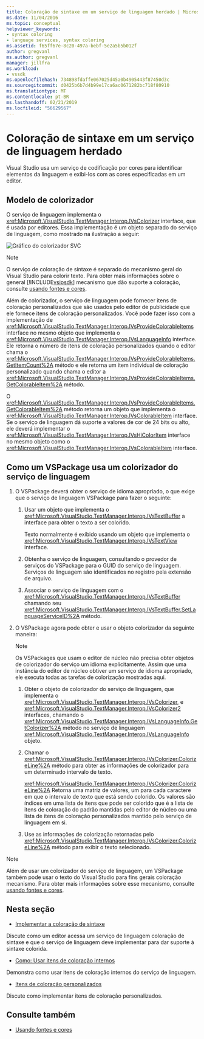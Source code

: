 ```yaml
---
title: Coloração de sintaxe em um serviço de linguagem herdado | Microsoft Docs
ms.date: 11/04/2016
ms.topic: conceptual
helpviewer_keywords:
- syntax coloring
- language services, syntax coloring
ms.assetid: f65ff67e-8c20-497a-bebf-5e2a5b5b012f
author: gregvanl
ms.author: gregvanl
manager: jillfra
ms.workload:
- vssdk
ms.openlocfilehash: 734898fdaffe067025d45a0b4905443f87450d3c
ms.sourcegitcommit: d0425b6b7d4b99e17ca6ac0671282bc718f80910
ms.translationtype: MT
ms.contentlocale: pt-BR
ms.lasthandoff: 02/21/2019
ms.locfileid: "56629567"
---
```

# <a name="syntax-coloring-in-a-legacy-language-service"></a>Coloração de sintaxe em um serviço de linguagem herdado

Visual Studio usa um serviço de codificação por cores para identificar elementos da linguagem e exibi-los com as cores especificadas em um editor.

## <a name="colorizer-model"></a>Modelo de colorizador
 O serviço de linguagem implementa o <xref:Microsoft.VisualStudio.TextManager.Interop.IVsColorizer> interface, que é usada por editores. Essa implementação é um objeto separado do serviço de linguagem, como mostrado na ilustração a seguir:

 ![Gráfico do colorizador SVC](../../extensibility/internals/media/figlgsvccolorizer.gif)

> [!NOTE]
>  O serviço de coloração de sintaxe é separado do mecanismo geral do Visual Studio para colorir texto. Para obter mais informações sobre o general [!INCLUDE[vsipsdk](../../extensibility/includes/vsipsdk_md.md)] mecanismo que dão suporte a coloração, consulte [usando fontes e cores](../../extensibility/using-fonts-and-colors.md).

 Além de colorizador, o serviço de linguagem pode fornecer itens de coloração personalizados que são usados pelo editor de publicidade que ele fornece itens de coloração personalizados. Você pode fazer isso com a implementação de <xref:Microsoft.VisualStudio.TextManager.Interop.IVsProvideColorableItems> interface no mesmo objeto que implementa o <xref:Microsoft.VisualStudio.TextManager.Interop.IVsLanguageInfo> interface. Ele retorna o número de itens de coloração personalizados quando o editor chama o <xref:Microsoft.VisualStudio.TextManager.Interop.IVsProvideColorableItems.GetItemCount%2A> método e ele retorna um item individual de coloração personalizado quando chama o editor a <xref:Microsoft.VisualStudio.TextManager.Interop.IVsProvideColorableItems.GetColorableItem%2A> método.

 O <xref:Microsoft.VisualStudio.TextManager.Interop.IVsProvideColorableItems.GetColorableItem%2A> método retorna um objeto que implementa o <xref:Microsoft.VisualStudio.TextManager.Interop.IVsColorableItem> interface. Se o serviço de linguagem dá suporte a valores de cor de 24 bits ou alto, ele deverá implementar o <xref:Microsoft.VisualStudio.TextManager.Interop.IVsHiColorItem> interface no mesmo objeto como o <xref:Microsoft.VisualStudio.TextManager.Interop.IVsColorableItem> interface.

## <a name="how-a-vspackage-uses-a-language-service-colorizer"></a>Como um VSPackage usa um colorizador do serviço de linguagem

1.  O VSPackage deverá obter o serviço de idioma apropriado, o que exige que o serviço de linguagem VSPackage para fazer o seguinte:

    1.  Usar um objeto que implementa o <xref:Microsoft.VisualStudio.TextManager.Interop.IVsTextBuffer> a interface para obter o texto a ser colorido.

         Texto normalmente é exibido usando um objeto que implementa o <xref:Microsoft.VisualStudio.TextManager.Interop.IVsTextView> interface.

    2.  Obtenha o serviço de linguagem, consultando o provedor de serviços do VSPackage para o GUID do serviço de linguagem. Serviços de linguagem são identificados no registro pela extensão de arquivo.

    3.  Associar o serviço de linguagem com o <xref:Microsoft.VisualStudio.TextManager.Interop.IVsTextBuffer> chamando seu <xref:Microsoft.VisualStudio.TextManager.Interop.IVsTextBuffer.SetLanguageServiceID%2A> método.

2.  O VSPackage agora pode obter e usar o objeto colorizador da seguinte maneira:

    > [!NOTE]
    > Os VSPackages que usam o editor de núcleo não precisa obter objetos de colorizador do serviço um idioma explicitamente. Assim que uma instância do editor de núcleo obtiver um serviço de idioma apropriado, ele executa todas as tarefas de colorização mostradas aqui.

    1.  Obter o objeto de colorizador do serviço de linguagem, que implementa o <xref:Microsoft.VisualStudio.TextManager.Interop.IVsColorizer>, e <xref:Microsoft.VisualStudio.TextManager.Interop.IVsColorizer2> interfaces, chamando o <xref:Microsoft.VisualStudio.TextManager.Interop.IVsLanguageInfo.GetColorizer%2A> método no serviço de linguagem <xref:Microsoft.VisualStudio.TextManager.Interop.IVsLanguageInfo> objeto.

    2.  Chamar o <xref:Microsoft.VisualStudio.TextManager.Interop.IVsColorizer.ColorizeLine%2A> método para obter as informações de colorizador para um determinado intervalo de texto.

         <xref:Microsoft.VisualStudio.TextManager.Interop.IVsColorizer.ColorizeLine%2A> Retorna uma matriz de valores, um para cada caractere em que o intervalo de texto que está sendo colorido. Os valores são índices em uma lista de itens que pode ser colorido que é a lista de itens de coloração do padrão mantidas pelo editor de núcleo ou uma lista de itens de coloração personalizados mantido pelo serviço de linguagem em si.

    3.  Use as informações de colorização retornadas pelo <xref:Microsoft.VisualStudio.TextManager.Interop.IVsColorizer.ColorizeLine%2A> método para exibir o texto selecionado.

> [!NOTE]
>  Além de usar um colorizador do serviço de linguagem, um VSPackage também pode usar o texto do Visual Studio para fins gerais coloração mecanismo. Para obter mais informações sobre esse mecanismo, consulte [usando fontes e cores](../../extensibility/using-fonts-and-colors.md).

## <a name="in-this-section"></a>Nesta seção
- [Implementar a coloração de sintaxe](../../extensibility/internals/implementing-syntax-coloring.md)

 Discute como um editor acessa um serviço de linguagem coloração de sintaxe e que o serviço de linguagem deve implementar para dar suporte à sintaxe colorida.

- [Como: Usar itens de coloração internos](../../extensibility/internals/how-to-use-built-in-colorable-items.md)

 Demonstra como usar itens de coloração internos do serviço de linguagem.

- [Itens de coloração personalizados](../../extensibility/internals/custom-colorable-items.md)

 Discute como implementar itens de coloração personalizados.

## <a name="see-also"></a>Consulte também

- [Usando fontes e cores](../../extensibility/using-fonts-and-colors.md)